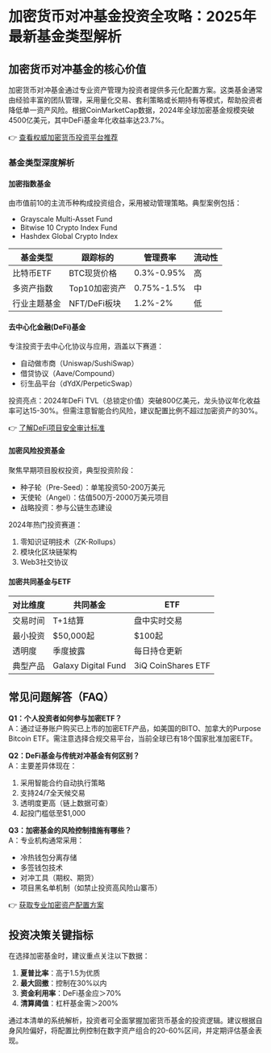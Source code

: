 # 加密货币对冲基金投资全攻略：2025年最新基金类型解析

## 加密货币对冲基金的核心价值

加密货币对冲基金通过专业资产管理为投资者提供多元化配置方案。这类基金通常由经验丰富的团队管理，采用量化交易、套利策略或长期持有等模式，帮助投资者降低单一资产风险。根据CoinMarketCap数据，2024年全球加密基金规模突破4500亿美元，其中DeFi基金年化收益率达23.7%。

👉 [查看权威加密货币投资平台推荐](https://bit.ly/okx_welcome)

### 基金类型深度解析

#### 加密指数基金
由市值前10的主流币种构成投资组合，采用被动管理策略。典型案例包括：
- Grayscale Multi-Asset Fund
- Bitwise 10 Crypto Index Fund
- Hashdex Global Crypto Index

| 基金类型 | 跟踪标的 | 管理费率 | 流动性 |
|---------|----------|----------|--------|
| 比特币ETF | BTC现货价格 | 0.3%-0.95% | 高 |
| 多资产指数 | Top10加密资产 | 0.75%-1.5% | 中 |
| 行业主题基金 | NFT/DeFi板块 | 1.2%-2% | 低 |

#### 去中心化金融(DeFi)基金
专注投资于去中心化协议与应用，涵盖以下赛道：
- 自动做市商（Uniswap/SushiSwap）
- 借贷协议（Aave/Compound）
- 衍生品平台（dYdX/PerpeticSwap）

投资亮点：2024年DeFi TVL（总锁定价值）突破800亿美元，龙头协议年化收益率可达15-30%。但需注意智能合约风险，建议配置比例不超过加密资产的30%。

👉 [了解DeFi项目安全审计标准](https://bit.ly/okx_welcome)

#### 加密风险投资基金
聚焦早期项目股权投资，典型投资阶段：
- 种子轮（Pre-Seed）：单笔投资50-200万美元
- 天使轮（Angel）：估值500万-2000万美元项目
- 战略投资：参与公链生态建设

2024年热门投资赛道：
1. 零知识证明技术（ZK-Rollups）
2. 模块化区块链架构
3. Web3社交协议

#### 加密共同基金与ETF
| 对比维度 | 共同基金 | ETF |
|---------|----------|-----|
| 交易时间 | T+1结算 | 盘中实时交易 |
| 最小投资 | $50,000起 | $100起 |
| 透明度 | 季度披露 | 每日持仓更新 |
| 典型产品 | Galaxy Digital Fund | 3iQ CoinShares ETF |

## 常见问题解答（FAQ）

**Q1：个人投资者如何参与加密ETF？**  
A：通过证券账户购买已上市的加密ETF产品，如美国的BITO、加拿大的Purpose Bitcoin ETF。需注意选择合规交易平台，当前全球已有18个国家批准加密ETF。

**Q2：DeFi基金与传统对冲基金有何区别？**  
A：主要差异体现在：
1. 采用智能合约自动执行策略
2. 支持24/7全天候交易
3. 透明度更高（链上数据可查）
4. 起投门槛低至$1,000

**Q3：加密基金的风险控制措施有哪些？**  
A：专业机构通常采用：
- 冷热钱包分离存储
- 多签钱包技术
- 对冲工具（期权、期货）
- 项目黑名单机制（如禁止投资高风险山寨币）

👉 [获取专业加密资产配置方案](https://bit.ly/okx_welcome)

## 投资决策关键指标

在选择加密基金时，建议重点关注以下数据：
1. **夏普比率**：高于1.5为优质
2. **最大回撤**：控制在30%以内
3. **资金利用率**：DeFi基金应＞70%
4. **清算阈值**：杠杆基金需＞200%

通过本清单的系统解析，投资者可全面掌握加密货币基金的投资逻辑。建议根据自身风险偏好，将配置比例控制在数字资产组合的20-60%区间，并定期评估基金表现。